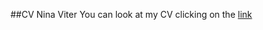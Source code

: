 ##CV Nina Viter
You can look at my CV clicking on the [link](https://nin3439.github.io/rsschool-cv/)
